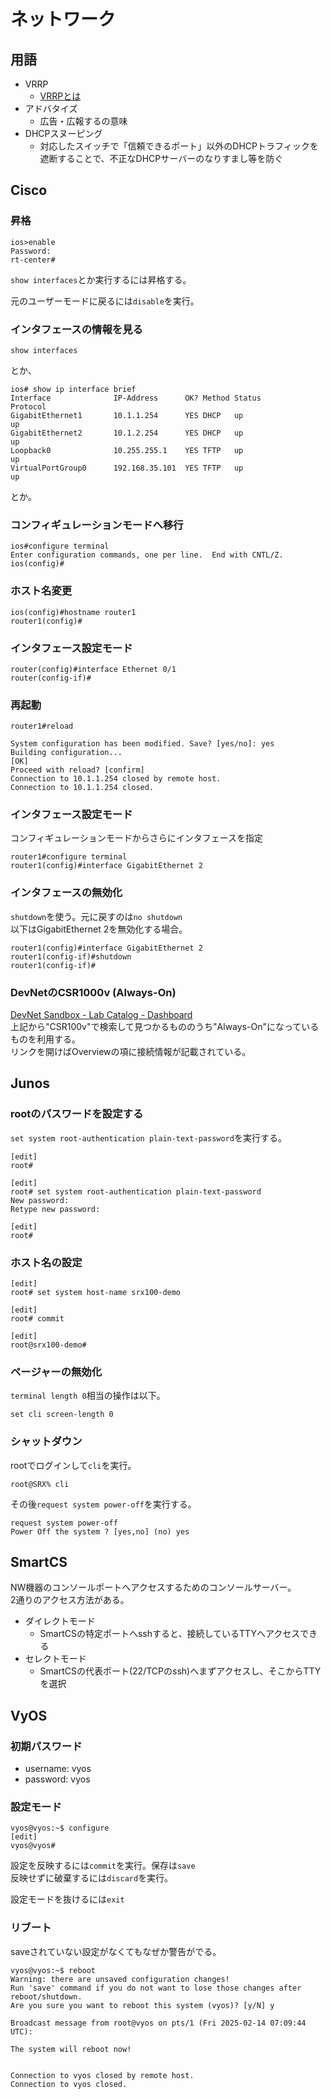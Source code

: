# ネットワーク

## 用語

- VRRP
    - [VRRPとは](https://www.infraexpert.com/study/fhrpz06.html)
- アドバタイズ
    - 広告・広報するの意味
- DHCPスヌーピング
    - 対応したスイッチで「信頼できるポート」以外のDHCPトラフィックを遮断することで、不正なDHCPサーバーのなりすまし等を防ぐ

## Cisco

### 昇格

```console
ios>enable
Password: 
rt-center#
```

`show interfaces`とか実行するには昇格する。

元のユーザーモードに戻るには`disable`を実行。

### インタフェースの情報を見る

```console
show interfaces
```

とか、

```console
ios# show ip interface brief 
Interface              IP-Address      OK? Method Status                Protocol
GigabitEthernet1       10.1.1.254      YES DHCP   up                    up      
GigabitEthernet2       10.1.2.254      YES DHCP   up                    up      
Loopback0              10.255.255.1    YES TFTP   up                    up      
VirtualPortGroup0      192.168.35.101  YES TFTP   up                    up     
```

とか。

### コンフィギュレーションモードへ移行

```console
ios#configure terminal 
Enter configuration commands, one per line.  End with CNTL/Z.
ios(config)#
```

### ホスト名変更

```console
ios(config)#hostname router1
router1(config)#
```

### インタフェース設定モード

```console
router(config)#interface Ethernet 0/1
router(config-if)#
```

### 再起動

```console
router1#reload 

System configuration has been modified. Save? [yes/no]: yes
Building configuration...
[OK]
Proceed with reload? [confirm]
Connection to 10.1.1.254 closed by remote host.
Connection to 10.1.1.254 closed.
```

### インタフェース設定モード

コンフィギュレーションモードからさらにインタフェースを指定

```console
router1#configure terminal
router1(config)#interface GigabitEthernet 2
```

### インタフェースの無効化

`shutdown`を使う。元に戻すのは`no shutdown`  
以下はGigabitEthernet 2を無効化する場合。

```console
router1(config)#interface GigabitEthernet 2
router1(config-if)#shutdown
router1(config-if)#
```

### DevNetのCSR1000v (Always-On)

[DevNet Sandbox - Lab Catalog - Dashboard](https://devnetsandbox.cisco.com/RM/Topology)  
上記から"CSR100v"で検索して見つかるもののうち"Always-On"になっているものを利用する。  
リンクを開けばOverviewの項に接続情報が記載されている。

## Junos

### rootのパスワードを設定する

`set system root-authentication plain-text-password`を実行する。

```console
[edit]
root#

[edit]
root# set system root-authentication plain-text-password
New password:
Retype new password:

[edit]
root#
```

### ホスト名の設定

```console
[edit]
root# set system host-name srx100-demo

[edit]
root# commit

[edit]
root@srx100-demo#
```

### ページャーの無効化

`terminal length 0`相当の操作は以下。

```console
set cli screen-length 0
```

### シャットダウン

rootでログインして`cli`を実行。

```console
root@SRX% cli
```

その後`request system power-off`を実行する。

```console
request system power-off
Power Off the system ? [yes,no] (no) yes
```

## SmartCS

NW機器のコンソールポートへアクセスするためのコンソールサーバー。  
2通りのアクセス方法がある。

- ダイレクトモード
    - SmartCSの特定ポートへsshすると、接続しているTTYへアクセスできる
- セレクトモード
    - SmartCSの代表ポート(22/TCPのssh)へまずアクセスし、そこからTTYを選択

## VyOS

### 初期パスワード

- username: vyos
- password: vyos

### 設定モード

```console
vyos@vyos:~$ configure 
[edit]
vyos@vyos# 
```

設定を反映するには`commit`を実行。保存は`save`  
反映せずに破棄するには`discard`を実行。

設定モードを抜けるには`exit`

### リブート

saveされていない設定がなくてもなぜか警告がでる。

```console
vyos@vyos:~$ reboot 
Warning: there are unsaved configuration changes!
Run 'save' command if you do not want to lose those changes after reboot/shutdown.
Are you sure you want to reboot this system (vyos)? [y/N] y

Broadcast message from root@vyos on pts/1 (Fri 2025-02-14 07:09:44 UTC):

The system will reboot now!


Connection to vyos closed by remote host.
Connection to vyos closed.
```
